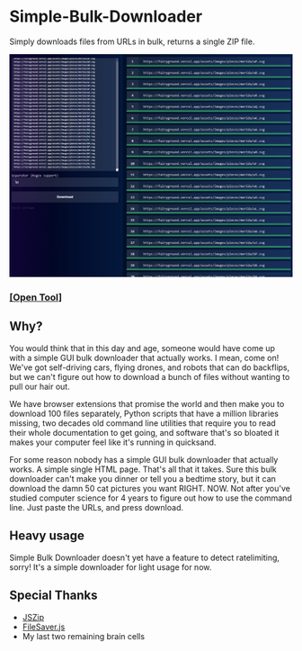 # Simple-Bulk-Downloader
Simply downloads files from URLs in bulk, returns a single ZIP file.

![](example.png)

### [[Open Tool]](https://hakorr.github.io/Simple-Bulk-Downloader/)

## Why?

You would think that in this day and age, someone would have come up with a simple GUI bulk downloader that actually works. I mean, come on! We've got self-driving cars, flying drones, and robots that can do backflips, but we can't figure out how to download a bunch of files without wanting to pull our hair out.

We have browser extensions that promise the world and then make you to download 100 files separately, Python scripts that have a million libraries missing, two decades old command line utilities that require you to read their whole documentation to get going, and software that's so bloated it makes your computer feel like it's running in quicksand.

For some reason nobody has a simple GUI bulk downloader that actually works. A simple single HTML page. That's all that it takes. Sure this bulk downloader can't make you dinner or tell you a bedtime story, but it can download the damn 50 cat pictures you want RIGHT. NOW. Not after you've studied computer science for 4 years to figure out how to use the command line. Just paste the URLs, and press download.

## Heavy usage

Simple Bulk Downloader doesn't yet have a feature to detect ratelimiting, sorry! It's a simple downloader for light usage for now.

## Special Thanks

- [JSZip](https://github.com/Stuk/jszip)
- [FileSaver.js](https://github.com/eligrey/FileSaver.js)
- My last two remaining brain cells
